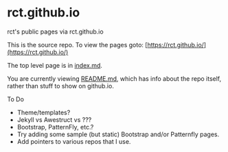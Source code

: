 # rct.github.io
rct's public pages via rct.github.io

This is the source repo. To view the pages goto: [https://rct.github.io/](https://rct.github.io/)

The top level page is in [index.md](index.md).

You are currently viewing [README.md](README.md), which has info about the repo itself, rather than stuff to show on github.io.

To Do
* Theme/templates?
* Jekyll vs Awestruct vs ???
* Bootstrap, PatternFly, etc.?
* Try adding some sample (but static) Bootstrap and/or Patternfly pages.
* Add pointers to various repos that I use.

